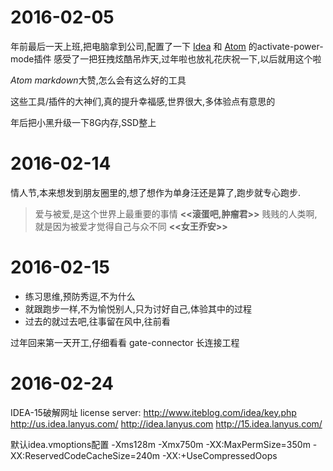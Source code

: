 # 2016-02-05 
年前最后一天上班,把电脑拿到公司,配置了一下 [Idea](https://github.com/ViceFantasyPlace/activate-power-mode) 和 [Atom](https://github.com/JoelBesada/activate-power-mode) 的activate-power-mode插件
感受了一把狂拽炫酷吊炸天,过年啦也放礼花庆祝一下,以后就用这个啦

*Atom* *markdown*大赞,怎么会有这么好的工具

这些工具/插件的大神们,真的提升幸福感,世界很大,多体验点有意思的

年后把小黑升级一下8G内存,SSD整上

# 2016-02-14
情人节,本来想发到朋友圈里的,想了想作为单身汪还是算了,跑步就专心跑步.
>爱与被爱,是这个世界上最重要的事情 **<<滚蛋吧,肿瘤君>>**
>贱贱的人类啊,就是因为被爱才觉得自己与众不同 **<<女王乔安>>**

# 2016-02-15
 * 练习思维,预防秀逗,不为什么
 * 就跟跑步一样,不为愉悦别人,只为讨好自己,体验其中的过程
 * 过去的就过去吧,往事留在风中,往前看
 
 过年回来第一天开工,仔细看看 gate-connector 长连接工程
 
# 2016-02-24
 IDEA-15破解网址
 license server:
  http://www.iteblog.com/idea/key.php
  http://us.idea.lanyus.com/
  http://idea.lanyus.com
  http://15.idea.lanyus.com/
  
  默认idea.vmoptions配置
  -Xms128m
  -Xmx750m
  -XX:MaxPermSize=350m
  -XX:ReservedCodeCacheSize=240m
  -XX:+UseCompressedOops